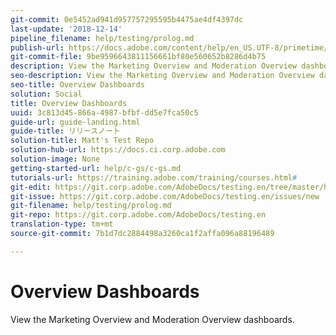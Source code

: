 ```yaml
---
git-commit: 0e5452ad941d957757295595b4475ae4df4397dc
last-update: '2018-12-14'
pipeline_filename: help/testing/prolog.md
publish-url: https://docs.adobe.com/content/help/en_US.UTF-8/primetime/testing/hello/prolog.html
git-commit-file: 9be9596643811156661bf80e560652b8286d4b75
description: View the Marketing Overview and Moderation Overview dashboards.
seo-description: View the Marketing Overview and Moderation Overview dashboards.
seo-title: Overview Dashboards
solution: Social
title: Overview Dashboards
uuid: 3c813d45-866a-4987-bfbf-dd5e7fca50c5
guide-url: guide-landing.html
guide-title: リリースノート
solution-title: Matt's Test Repo
solution-hub-url: https://docs.ci.corp.adobe.com
solution-image: None
getting-started-url: help/c-gs/c-gs.md
tutorials-url: https://training.adobe.com/training/courses.html#
git-edit: https://git.corp.adobe.com/AdobeDocs/testing.en/tree/master/help/testing/prolog.md
git-issue: https://git.corp.adobe.com/AdobeDocs/testing.en/issues/new
git-filename: help/testing/prolog.md
git-repo: https://git.corp.adobe.com/AdobeDocs/testing.en
translation-type: tm+mt
source-git-commit: 7b1d7dc2884498a3260ca1f2affa096a88196489

---
```


# Overview Dashboards

View the Marketing Overview and Moderation Overview dashboards.
